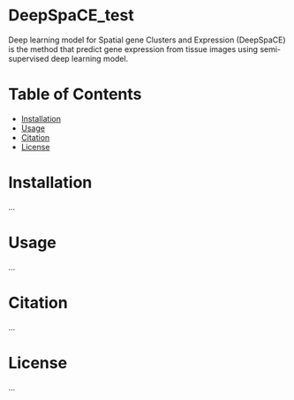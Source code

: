 # DeepSpaCE_test

Deep learning model for Spatial gene Clusters and Expression (DeepSpaCE) is the method that predict gene expression from tissue images using semi-supervised deep learning model.


# Table of Contents
- [Installation](#installation)
- [Usage](#usage)
- [Citation](#Citation)
- [License](#license)

# Installation
...

# Usage
...

# Citation
...

# License
...
